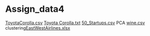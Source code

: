 # Assign_data4
[ToyotaCorolla.csv](https://github.com/ajinkyabhandarge/Assign_data4/files/9793896/ToyotaCorolla.csv)
[Toyota Corolla.txt](https://github.com/ajinkyabhandarge/Assign_data4/files/9793897/Toyota.Corolla.txt)
[50_Startups.csv](https://github.com/ajinkyabhandarge/Assign_data4/files/9793898/50_Startups.csv)
PCA [wine.csv](https://github.com/ajinkyabhandarge/Assign_data4/files/9794188/wine.csv)
clustering[EastWestAirlines.xlsx](https://github.com/ajinkyabhandarge/Assign_data4/files/9794450/EastWestAirlines.xlsx)
